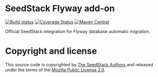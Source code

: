 # SeedStack Flyway add-on

[![Build status](https://travis-ci.org/seedstack/flyway-addon.svg?branch=master)](https://travis-ci.org/seedstack/flyway-addon) [![Coverage Status](https://coveralls.io/repos/seedstack/flyway-addon/badge.svg?branch=master)](https://coveralls.io/r/seedstack/flyway-addon?branch=master) [![Maven Central](https://maven-badges.herokuapp.com/maven-central/org.seedstack.addons.flyway/flyway/badge.svg?style=flat)](https://maven-badges.herokuapp.com/maven-central/org.seedstack.addons.flyway/flyway)

Official SeedStack integration for Flyway database automatic migration.

# Copyright and license

This source code is copyrighted by [The SeedStack Authors](https://github.com/seedstack/seedstack/blob/master/AUTHORS) and
released under the terms of the [Mozilla Public License 2.0](https://www.mozilla.org/MPL/2.0/). 
